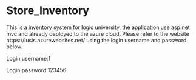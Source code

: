 # Store_Inventory
<p>This is a inventory system for logic university, the application use asp.net mvc and already deployed to the azure cloud. Please refer
  to the website <a>https://lusis.azurewebsites.net/</a> using the login username and password below.</p>
<p>Login username:1</p>
<p>Login password:123456</p>
